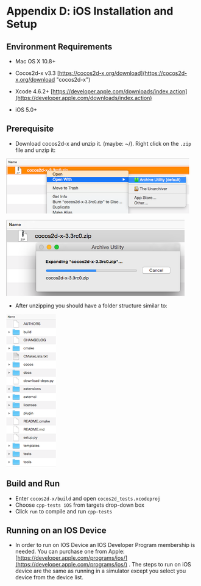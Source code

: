 # Appendix D: iOS Installation and Setup

## Environment Requirements
* Mac OS X 10.8+

* Cocos2d-x v3.3 [https://cocos2d-x.org/download](https://cocos2d-x.org/download "cocos2d-x")

* Xcode 4.6.2+ [https://developer.apple.com/downloads/index.action](https://developer.apple.com/downloads/index.action)

* iOS 5.0+

## Prerequisite
* Download cocos2d-x and unzip it. (maybe: ~/). Right click on the `.zip` file
and unzip it:

![](D-web/unzip.png "")

![](D-web/unzipping.png "")

* After unzipping you should have a folder structure similar to:

![](D-web/contents.png "")

## Build and Run
* Enter `cocos2d-x/build` and open `cocos2d_tests.xcodeproj`
* Choose `cpp-tests iOS` from targets drop-down box  
* Click `run` to compile and run `cpp-tests`

## Running on an IOS Device
* In order to run on IOS Device an IOS Developer Program membership is needed.
You can purchase one from Apple: [https://developer.apple.com/programs/ios/](https://developer.apple.com/programs/ios/)
. The steps to run on iOS device are the same as running in a simulator except
you select you device from the device list.
